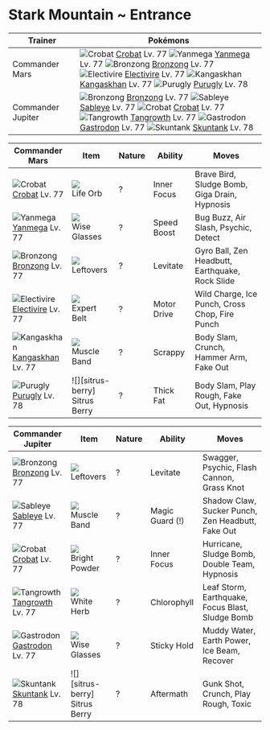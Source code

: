 # Stark Mountain ~ Entrance

Trainer           | Pokémons
---               | ---
Commander Mars    | ![][169]  [Crobat] Lv. 77  ![][469]  [Yanmega] Lv. 77  ![][437]  [Bronzong] Lv. 77 <br> ![][466]  [Electivire] Lv. 77  ![][115]  [Kangaskhan] Lv. 77  ![][432]  [Purugly] Lv. 78
Commander Jupiter | ![][437]  [Bronzong] Lv. 77  ![][302]  [Sableye] Lv. 77  ![][169]  [Crobat] Lv. 77 <br> ![][465]  [Tangrowth] Lv. 77  ![][423]  [Gastrodon] Lv. 77  ![][435]  [Skuntank] Lv. 78

Commander Mars      | Item         | Nature | Ability     | Moves
---                 | ---          | ---    | ---         | ---
![][169]<br> [Crobat] Lv. 77          | ![][life-orb]<br> Life Orb              | ?        | Inner Focus         | Brave Bird, Sludge Bomb, Giga Drain, Hypnosis
![][469]<br> [Yanmega] Lv. 77         | ![][wise-glasses]<br> Wise Glasses      | ?        | Speed Boost         | Bug Buzz, Air Slash, Psychic, Detect
![][437]<br> [Bronzong] Lv. 77        | ![][leftovers]<br> Leftovers            | ?        | Levitate            | Gyro Ball, Zen Headbutt, Earthquake, Rock Slide
![][466]<br> [Electivire] Lv. 77      | ![][expert-belt]<br> Expert Belt        | ?        | Motor Drive         | Wild Charge, Ice Punch, Cross Chop, Fire Punch
![][115]<br> [Kangaskhan] Lv. 77      | ![][muscle-band]<br> Muscle Band        | ?        | Scrappy             | Body Slam, Crunch, Hammer Arm, Fake Out
![][432]<br> [Purugly] Lv. 78         | ![][sitrus-berry]<br> Sitrus Berry      | ?        | Thick Fat           | Body Slam, Play Rough, Fake Out, Hypnosis

Commander Jupiter  | Item          | Nature | Ability         | Moves
---                | ---           | ---    | ---             | ---
![][437]<br> [Bronzong] Lv. 77        | ![][leftovers]<br> Leftovers            | ?        | Levitate            | Swagger, Psychic, Flash Cannon, Grass Knot
![][302]<br> [Sableye] Lv. 77         | ![][muscle-band]<br> Muscle Band        | ?        | Magic Guard (!)     | Shadow Claw, Sucker Punch, Zen Headbutt, Fake Out
![][169]<br> [Crobat] Lv. 77          | ![][bright-powder]<br> Bright Powder    | ?        | Inner Focus         | Hurricane, Sludge Bomb, Double Team, Hypnosis
![][465]<br> [Tangrowth] Lv. 77       | ![][white-herb]<br> White Herb          | ?        | Chlorophyll         | Leaf Storm, Earthquake, Focus Blast, Sludge Bomb
![][423]<br> [Gastrodon] Lv. 77       | ![][wise-glasses]<br> Wise Glasses      | ?        | Sticky Hold         | Muddy Water, Earth Power, Ice Beam, Recover
![][435]<br> [Skuntank] Lv. 78        | ![][sitrus-berry]<br> Sitrus Berry      | ?        | Aftermath           | Gunk Shot, Crunch, Play Rough, Toxic


[115]: https://raw.githubusercontent.com/PokeAPI/sprites/master/sprites/pokemon/115.png "Kangaskhan"
[169]: https://raw.githubusercontent.com/PokeAPI/sprites/master/sprites/pokemon/169.png "Crobat"
[302]: https://raw.githubusercontent.com/PokeAPI/sprites/master/sprites/pokemon/302.png "Sableye"
[423]: https://raw.githubusercontent.com/PokeAPI/sprites/master/sprites/pokemon/423.png "Gastrodon"
[432]: https://raw.githubusercontent.com/PokeAPI/sprites/master/sprites/pokemon/432.png "Purugly"
[435]: https://raw.githubusercontent.com/PokeAPI/sprites/master/sprites/pokemon/435.png "Skuntank"
[437]: https://raw.githubusercontent.com/PokeAPI/sprites/master/sprites/pokemon/437.png "Bronzong"
[465]: https://raw.githubusercontent.com/PokeAPI/sprites/master/sprites/pokemon/465.png "Tangrowth"
[466]: https://raw.githubusercontent.com/PokeAPI/sprites/master/sprites/pokemon/466.png "Electivire"
[469]: https://raw.githubusercontent.com/PokeAPI/sprites/master/sprites/pokemon/469.png "Yanmega"
[Kangaskhan]: /pokemon_changes/115.md
[Crobat]: /pokemon_changes/169.md
[Sableye]: /pokemon_changes/302.md
[Gastrodon]: /pokemon_changes/423.md
[Purugly]: /pokemon_changes/432.md
[Skuntank]: /pokemon_changes/435.md
[Bronzong]: /pokemon_changes/437.md
[Tangrowth]: /pokemon_changes/465.md
[Electivire]: /pokemon_changes/466.md
[Yanmega]: /pokemon_changes/469.md
[bright-powder]: https://raw.githubusercontent.com/PokeAPI/sprites/master/sprites/items/bright-powder.png
[expert-belt]: https://raw.githubusercontent.com/PokeAPI/sprites/master/sprites/items/expert-belt.png
[white-herb]: https://raw.githubusercontent.com/PokeAPI/sprites/master/sprites/items/white-herb.png
[wise-glasses]: https://raw.githubusercontent.com/PokeAPI/sprites/master/sprites/items/wise-glasses.png
[leftovers]: https://raw.githubusercontent.com/PokeAPI/sprites/master/sprites/items/leftovers.png
[life-orb]: https://raw.githubusercontent.com/PokeAPI/sprites/master/sprites/items/life-orb.png
[muscle-band]: https://raw.githubusercontent.com/PokeAPI/sprites/master/sprites/items/muscle-band.png

